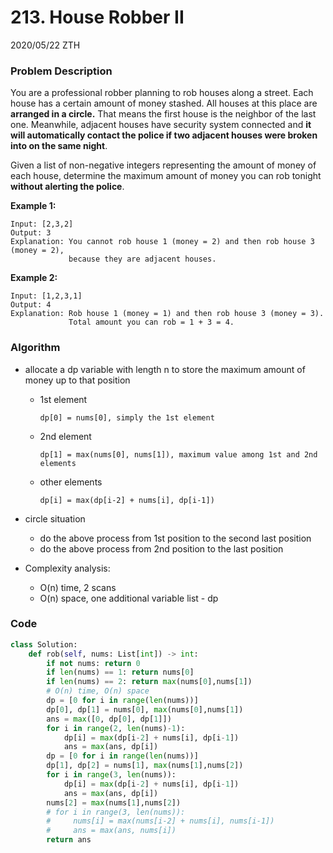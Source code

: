 # 213. House Robber II

2020/05/22 ZTH

### Problem Description

You are a professional robber planning to rob houses along a street. Each house has a certain amount of money stashed. All houses at this place are **arranged in a circle.** That means the first house is the neighbor of the last one. Meanwhile, adjacent houses have security system connected and **it will automatically contact the police if two adjacent houses were broken into on the same night**.

Given a list of non-negative integers representing the amount of money of each house, determine the maximum amount of money you can rob tonight **without alerting the police**.

**Example 1:**

```
Input: [2,3,2]
Output: 3
Explanation: You cannot rob house 1 (money = 2) and then rob house 3 (money = 2),
             because they are adjacent houses.
```

**Example 2:**

```
Input: [1,2,3,1]
Output: 4
Explanation: Rob house 1 (money = 1) and then rob house 3 (money = 3).
             Total amount you can rob = 1 + 3 = 4.
```



### Algorithm

* allocate a dp variable with length n to store the maximum amount of money up to that position

  * 1st element

    ```
    dp[0] = nums[0], simply the 1st element
    ```

  * 2nd element

    ```
    dp[1] = max(nums[0], nums[1]), maximum value among 1st and 2nd elements
    ```

  * other elements

    ```
    dp[i] = max(dp[i-2] + nums[i], dp[i-1])
    ```

    

* circle situation

  * do the above process from 1st position to the second last position
  * do the above process from 2nd position to the last position

* Complexity analysis:

  * O(n) time, 2 scans
  * O(n) space, one additional variable list - dp



### Code

```python
class Solution:
    def rob(self, nums: List[int]) -> int:
        if not nums: return 0
        if len(nums) == 1: return nums[0]
        if len(nums) == 2: return max(nums[0],nums[1])
        # O(n) time, O(n) space
        dp = [0 for i in range(len(nums))]
        dp[0], dp[1] = nums[0], max(nums[0],nums[1])
        ans = max([0, dp[0], dp[1]])
        for i in range(2, len(nums)-1):
            dp[i] = max(dp[i-2] + nums[i], dp[i-1])
            ans = max(ans, dp[i])
        dp = [0 for i in range(len(nums))]
        dp[1], dp[2] = nums[1], max(nums[1],nums[2])
        for i in range(3, len(nums)):
            dp[i] = max(dp[i-2] + nums[i], dp[i-1])
            ans = max(ans, dp[i])
        nums[2] = max(nums[1],nums[2])
        # for i in range(3, len(nums)):
        #     nums[i] = max(nums[i-2] + nums[i], nums[i-1])
        #     ans = max(ans, nums[i])
        return ans
        
```


